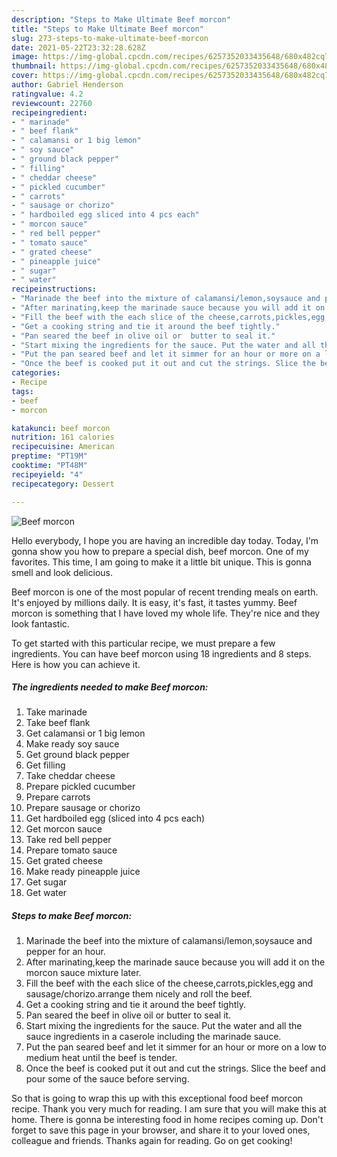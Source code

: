```yaml
---
description: "Steps to Make Ultimate Beef morcon"
title: "Steps to Make Ultimate Beef morcon"
slug: 273-steps-to-make-ultimate-beef-morcon
date: 2021-05-22T23:32:28.628Z
image: https://img-global.cpcdn.com/recipes/6257352033435648/680x482cq70/beef-morcon-recipe-main-photo.jpg
thumbnail: https://img-global.cpcdn.com/recipes/6257352033435648/680x482cq70/beef-morcon-recipe-main-photo.jpg
cover: https://img-global.cpcdn.com/recipes/6257352033435648/680x482cq70/beef-morcon-recipe-main-photo.jpg
author: Gabriel Henderson
ratingvalue: 4.2
reviewcount: 22760
recipeingredient:
- " marinade"
- " beef flank"
- " calamansi or 1 big lemon"
- " soy sauce"
- " ground black pepper"
- " filling"
- " cheddar cheese"
- " pickled cucumber"
- " carrots"
- " sausage or chorizo"
- " hardboiled egg sliced into 4 pcs each"
- " morcon sauce"
- " red bell pepper"
- " tomato sauce"
- " grated cheese"
- " pineapple juice"
- " sugar"
- " water"
recipeinstructions:
- "Marinade the beef into the mixture of calamansi/lemon,soysauce and pepper for an hour."
- "After marinating,keep the marinade sauce because you will add it on the morcon sauce mixture later."
- "Fill the beef with the each slice of the cheese,carrots,pickles,egg and sausage/chorizo.arrange them nicely and roll the beef."
- "Get a cooking string and tie it around the beef tightly."
- "Pan seared the beef in olive oil or  butter to seal it."
- "Start mixing the ingredients for the sauce. Put the water and all the sauce ingredients in a caserole including the marinade sauce."
- "Put the pan seared beef and let it simmer for an hour or more on a low to medium heat until the beef is tender."
- "Once the beef is cooked put it out and cut the strings. Slice the beef and pour some of the sauce before serving."
categories:
- Recipe
tags:
- beef
- morcon

katakunci: beef morcon 
nutrition: 161 calories
recipecuisine: American
preptime: "PT19M"
cooktime: "PT48M"
recipeyield: "4"
recipecategory: Dessert

---
```



![Beef morcon](https://img-global.cpcdn.com/recipes/6257352033435648/680x482cq70/beef-morcon-recipe-main-photo.jpg)

Hello everybody, I hope you are having an incredible day today. Today, I'm gonna show you how to prepare a special dish, beef morcon. One of my favorites. This time, I am going to make it a little bit unique. This is gonna smell and look delicious.

Beef morcon is one of the most popular of recent trending meals on earth. It's enjoyed by millions daily. It is easy, it's fast, it tastes yummy. Beef morcon is something that I have loved my whole life. They're nice and they look fantastic.




To get started with this particular recipe, we must prepare a few ingredients. You can have beef morcon using 18 ingredients and 8 steps. Here is how you can achieve it.

<!--inarticleads1-->

##### The ingredients needed to make Beef morcon:

1. Take  marinade
1. Take  beef flank
1. Get  calamansi or 1 big lemon
1. Make ready  soy sauce
1. Get  ground black pepper
1. Get  filling
1. Take  cheddar cheese
1. Prepare  pickled cucumber
1. Prepare  carrots
1. Prepare  sausage or chorizo
1. Get  hardboiled egg (sliced into 4 pcs each)
1. Get  morcon sauce
1. Take  red bell pepper
1. Prepare  tomato sauce
1. Get  grated cheese
1. Make ready  pineapple juice
1. Get  sugar
1. Get  water




<!--inarticleads2-->

##### Steps to make Beef morcon:

1. Marinade the beef into the mixture of calamansi/lemon,soysauce and pepper for an hour.
1. After marinating,keep the marinade sauce because you will add it on the morcon sauce mixture later.
1. Fill the beef with the each slice of the cheese,carrots,pickles,egg and sausage/chorizo.arrange them nicely and roll the beef.
1. Get a cooking string and tie it around the beef tightly.
1. Pan seared the beef in olive oil or  butter to seal it.
1. Start mixing the ingredients for the sauce. Put the water and all the sauce ingredients in a caserole including the marinade sauce.
1. Put the pan seared beef and let it simmer for an hour or more on a low to medium heat until the beef is tender.
1. Once the beef is cooked put it out and cut the strings. Slice the beef and pour some of the sauce before serving.




So that is going to wrap this up with this exceptional food beef morcon recipe. Thank you very much for reading. I am sure that you will make this at home. There is gonna be interesting food in home recipes coming up. Don't forget to save this page in your browser, and share it to your loved ones, colleague and friends. Thanks again for reading. Go on get cooking!
